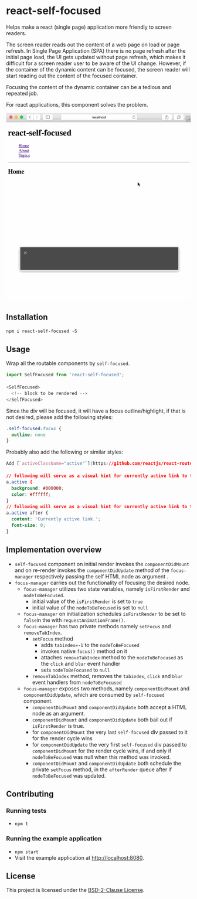 react-self-focused
==============================================================================

Helps make a react (single page) application more friendly to screen readers.

The screen reader reads out the content of a web page on load or page refresh.
In Single Page Application (SPA) there is no page refresh after the initial page load, the UI gets updated without page refresh, which makes it difficult for a screen reader user to be aware of the UI change.
However, if the container of the dynamic content can be focused, the screen reader will start reading out the content of the focused container.

Focusing the content of the dynamic container can be a tedious and repeated job.

For react applications, this component solves the problem.

![react-self-focused](../../gifs/react-self-focused.gif)

Installation
------------------------------------------------------------------------------

```
npm i react-self-focused -S
```

Usage
------------------------------------------------------------------------------

Wrap all the routable components by `self-focused`.

```js
import SelfFocused from 'react-self-focused';

<SelfFocused>
  <!-- block to be rendered -->
</SelfFocused>
```

Since the div will be focused, it will have a focus outline/highlight, if that is not desired, please add the following styles:

```css
.self-focused:focus {
  outline: none
}
```

Probably also add the following or similar styles:

```css
Add [`activeClassName="active"`](https://github.com/reactjs/react-router-tutorial/tree/master/lessons/05-active-links#active-class-name) to all the `<Link>` component.

// following will serve as a visual hint for currently active link to the sighted users
a.active {
  background: #000000;
  color: #ffffff;
}
// following will serve as a visual hint for currently active link to the sighted users
a.active after {
  content: 'Currently active link.';
  font-size: 0;
}
```

Implementation overview
------------------------------------------------------------------------------

- `self-focused` component on initial render invokes the `componentDidMount` and on re-render invokes the `componentDidUpdate` method of the `focus-manager` respectively passing the self HTML node as argument .
- `focus-manager` carries out the functionality of focusing the desired node.
  - `focus-manager` utilizes two state variables, namely `isFirstRender` and `nodeToBeFocused`.
    - initial value of the `isFirstRender` is set to `true`
    - initial value of the `nodeToBeFocused` is set to `null`
  - `focus-manager` on initialization schedules `isFirstRender` to be set to `false`in the with `requestAnimationFrame()`.
  - `focus-manager` has two private methods namely `setFocus` and `removeTabIndex`.
    - `setFocus` method
      - adds `tabindex=-1` to the `nodeToBeFocused`
      - invokes native `focus()` method on it
      - attaches `removeTabIndex` method to the `nodeToBeFocused` as the `click` and `blur` event handler
      - sets `nodeToBeFocused` to `null`
    - `removeTabIndex` method, removes the `tabindex`, `click` and `blur` event handlers from `nodeToBeFocused`
  - `focus-manager` exposes two methods, namely `componentDidMount` and `componentDidUpdate`, which are consumed by `self-focused` component.
    - `componentDidMount` and `componentDidUpdate` both accept a HTML node as an argument.
    - `componentDidMount` and `componentDidUpdate` both bail out if `isFirstRender` is true.
    - for `componentDidMount` the very last `self-focused` div passed to it for the render cycle wins
    - for `componentDidUpdate` the very first `self-focused` div passed to `componentDidMount` for the render cycle wins, if and only if `nodeToBeFocused` was null when this method was invoked.
    - `componentDidMount` and `componentDidUpdate` both schedule the private `setFocus` method, in the `afterRender` queue after if `nodeToBeFocused` was updated.

Contributing
------------------------------------------------------------------------------

### Running tests

* `npm t`

### Running the example application

* `npm start`
* Visit the example application at [http://localhost:8080](http://localhost:8080).

License
------------------------------------------------------------------------------

This project is licensed under the [BSD-2-Clause License](LICENSE).
